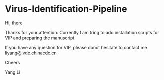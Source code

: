 # Virus-Identification-Pipeline
Hi, there

  Thanks for your attention. Currently I am tring to add installation scripts for VIP and preparing the manuscript.
  
  If you have any question for VIP, please donot hesitate to contact me liyang@ivdc.chinacdc.cn
  
Cheers

Yang Li
